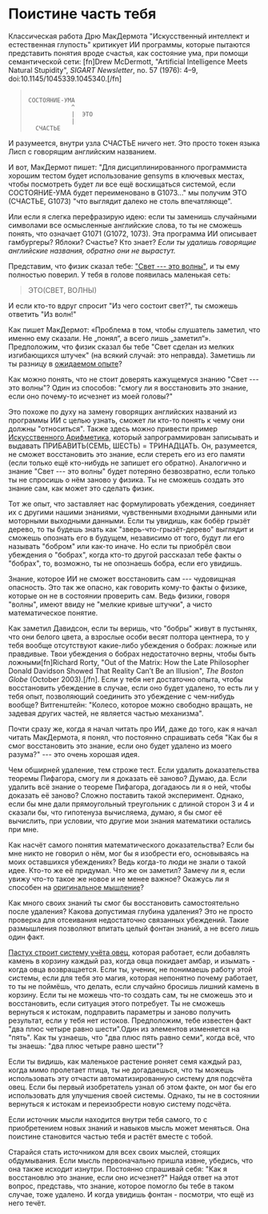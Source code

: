 # Поистине часть тебя
Классическая работа Дрю МакДермота "Искусственный интеллект и естественная глупость" критикует ИИ программы, которые пытаются представить понятия вроде счастья, как состояние ума, при помощи семантической сети: [fn]Drew McDermott, "Artificial Intelligence Meets Natural Stupidity", *SIGART Newsletter*, no. 57 (1976): 4–9, doi:10.1145/1045339.1045340.[/fn]

<blockquote><code>
СОСТОЯНИЕ-УМА
            ^
            |  ЭТО
            |
  СЧАСТЬЕ
</blockquote></code>

И разумеется, внутри узла СЧАСТЬЕ ничего нет. Это просто токен языка Лисп с говорящим английским названием.

И вот, МакДермот пишет: "Для дисциплинированного программиста хорошим тестом будет использование gensyms в ключевых местах, чтобы посмотреть будет ли все ещё восхищаться системой, если СОСТОЯНИЕ-УМА будет переименовано в G1073..." мы получим ЭТО (СЧАСТЬЕ, G1073) "что выглядит далеко не столь впечатляюще".

Или если я слегка перефразирую идею: если ты заменишь случайными символами все осмысленные английские слова, то ты не сможешь понять, что означает G1071 (G1072, 1073). Эта программа ИИ описывает гамбургеры? Яблоки? Счастье? Кто знает? *Если ты удалишь говорящие английские названия, обратно они не вырастут.*

Представим, что физик сказал тебе: ["Свет --- это волны"](/w/%D0%A3%D0%B3%D0%B0%D0%B4%D0%B0%D0%B9_%D1%81%D0%BB%D0%BE%D0%B2%D0%BE_%D0%B7%D0%B0%D0%B4%D1%83%D0%BC%D0%B0%D0%BD%D0%BD%D0%BE%D0%B5_%D1%83%D1%87%D0%B8%D1%82%D0%B5%D0%BB%D0%B5%D0%BC), и ты ему полностью поверил. У тебя в голове появилась маленькая сеть:

<blockquote>ЭТО(СВЕТ, ВОЛНЫ)</blockquote>

И если кто-то вдруг спросит "Из чего состоит свет?", ты сможешь ответить "Из волн!"

Как пишет МакДермот: «Проблема в том, чтобы слушатель заметил, что именно ему сказали. Не „понял“, а всего лишь „заметил“». Предположим, что физик сказал бы тебе "Свет сделан из мелких изгибающихся штучек" (на всякий случай: это неправда). Заметишь ли ты разницу в [ожидаемом опыте](/w/%D0%A3%D0%B1%D0%B5%D0%B6%D0%B4%D0%B5%D0%BD%D0%B8%D1%8F_%D0%B4%D0%BE%D0%BB%D0%B6%D0%BD%D1%8B_%D0%BE%D0%BA%D1%83%D0%BF%D0%B0%D1%82%D1%8C%D1%81%D1%8F)?

Как можно понять, что не стоит доверять кажущемуся знанию "Свет --- это волны"? Один из способов: "смогу ли я восстановить это знание, если оно почему-то исчезнет из моей головы?"

Это похоже по духу на замену говорящих английских названий из программы ИИ с целью узнать, сможет ли кто-то понять к чему они должны "относиться". Также здесь можно привести пример [Искусственного Арифметика](http://lesswrong.com/lw/l9/artificial_addition/), который запрограммирован записывать и выдавать ПРИБАВИТЬ(СЕМЬ, ШЕСТЬ) = ТРИНАДЦАТЬ. Он, разумеется, не сможет восстановить это знание, если стереть его из его памяти (если только ещё кто-нибудь не запишет его обратно). Аналогично и знание "Свет --- это волны" будет потеряно безвозвратно, если только ты не спросишь о нём заново у физика. Ты не сможешь создать это знание сам, как может это сделать физик.

Тот же опыт, что заставляет нас формулировать убеждения, соединяет их с другими нашими знаниями, чувственными входными данными или моторными выходными данными. Если ты увидишь, как бобёр грызёт дерево, то ты будешь знать как "зверь-что-грызёт-дерево" выглядит и сможешь опознать его в будущем, независимо от того, будут ли его называть "бобром" или как-то иначе. Но если ты приобрёл свои убеждения о "бобрах", когда кто-то другой рассказал тебе факты о "бобрах", то, возможно, ты не опознаешь бобра, если его увидишь.

Знание, которое ИИ не сможет восстановить сам --- чудовищная опасность. Это так же опасно, как говорить кому-то факты о физике, которые он не в состоянии проверить сам. Ведь физики, говоря "волны", имеют ввиду не "мелкие кривые штучки", а чисто математическое понятие.

Как заметил Давидсон, если ты веришь, что "бобры" живут в пустынях, что они белого цвета, а взрослые особи весят полтора центнера, то у тебя вообще отсутствуют какие-либо убеждения о бобрах: ложные или правдивые. Твои убеждения о бобрах недостаточно верны, чтобы быть ложными[fn]Richard Rorty, "Out of the Matrix: How the Late Philosopher Donald Davidson Showed That Reality Can’t Be an Illusion", *The Boston Globe* (October 2003).[/fn]. Если у тебя нет достаточно опыта, чтобы восстановить убеждение в случае, если оно будет удалено, то есть ли у тебя опыт, позволяющий соединить это убеждение с чем-нибудь вообще? Витгенштейн: "Колесо, которое можно свободно вращать, не задевая других частей, не является частью механизма".

Почти сразу же, когда я начал читать про ИИ, даже до того, как я начал читать МакДермота, я понял, что постоянно спрашивать себя "Как бы я смог восстановить это знание, если оно будет удалено из моего разума?" --- это очень хорошая идея.

Чем обширней удаление, тем строже тест. Если удалить доказательства теоремы Пифагора, смогу ли я доказать её заново? Думаю, да. Если удалить всё знание о теореме Пифагора, догадаюсь ли я о ней, чтобы доказать её заново? Сложно поставить такой эксперимент. Однако, если бы мне дали прямоугольный треугольник с длиной сторон 3 и 4 и сказали бы, что гипотенуза вычисляема, думаю, я бы смог её вычислить, при условии, что другие мои знания математики остались при мне.

Как насчёт самого понятия математического доказательства? Если бы мне никто не говорил о нём, мог бы я изобрести его, основываясь на моих оставшихся убеждениях? Ведь когда-то люди не знали о такой идее. Кто-то же её придумал. Что же он заметил? Замечу ли я, если увижу что-то такое же новое и не менее важное? Окажусь ли я способен на [оригинальное мышление](/w/%D0%A1%D1%82%D0%B0%D0%BD%D0%B4%D0%B0%D1%80%D1%82%D0%BD%D1%8B%D0%B9_%C2%AB%D0%BD%D0%B5%D1%81%D1%82%D0%B0%D0%BD%D0%B4%D0%B0%D1%80%D1%82%C2%BB)?

Как много своих знаний ты смог бы восстановить самостоятельно после удаления? Какова допустимая глубина удаления? Это не просто проверка для отсеивания недостаточно связанных убеждений. Такие размышления позволяют впитать целый фонтан знаний, а не всего лишь один факт.

[Пастух строит систему учёта овец](/w/%D0%9F%D1%80%D0%BE%D1%81%D1%82%D0%B0%D1%8F_%D0%B8%D1%81%D1%82%D0%B8%D0%BD%D0%B0), которая работает, если добавлять камень в корзину каждый раз, когда овца покидает амбар, и изымать - когда овца возвращается. Если ты, ученик, не понимаешь работу этой системы, если для тебя это магия, которая непонятно почему работает, то ты не поймёшь, что делать, если случайно бросишь лишний камень в корзину. Если ты не можешь что-то создать сам, ты не сможешь это и восстановить, если ситуация этого потребует. Ты не сможешь вернуться к истокам, подправить параметры и заново получить результат, если у тебя нет истоков. Предположим, тебе известен факт "два плюс четыре равно шести".Один из элементов изменяется на "пять". Как ты узнаешь, что "два плюс пять равно семи", когда всё, что ты знаешь: "два плюс четыре равно шести"?

Если ты видишь, как маленькое растение роняет семя каждый раз, когда мимо пролетает птица, ты не догадаешься, что ты можешь использовать эту отчасти автоматизированную систему для подсчёта овец. Если бы первый изобретатель узнал об этом факте, он мог бы его использовать для улучшения своей системы. Однако, ты не в состоянии вернуться к истокам и переизобрести новую систему подсчёта.

Если источник мысли находится внутри тебя самого, то с приобретением новых знаний и навыков мысль может меняться. Она поистине становится частью тебя и растёт вместе с тобой.

Старайся стать источником для всех своих мыслей, стоящих обдумывания. Если мысль первоначально пришла извне, убедись, что она также исходит изнутри. Постоянно спрашивай себя: "Как я восстановлю это знание, если оно исчезнет?" Найдя ответ на этот вопрос, представь, что знание, которое помогло бы тебе в таком случае, тоже удалено. И когда увидишь фонтан - посмотри, что ещё из него течёт.